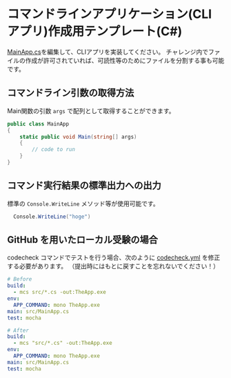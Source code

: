 # コマンドラインアプリケーション(CLI アプリ)作成用テンプレート(C#)

[MainApp.cs](src/MainApp.cs)を編集して、CLIアプリを実装してください。
チャレンジ内でファイルの作成が許可されていれば、可読性等のためにファイルを分割する事も可能です。

## コマンドライン引数の取得方法
Main関数の引数 `args` で配列として取得することができます。

```cs
public class MainApp
{
    static public void Main(string[] args)
    {
        // code to run
    }
}
```

## コマンド実行結果の標準出力への出力
標準の `Console.WriteLine` メソッド等が使用可能です。

```cs
  Console.WriteLine("hoge")
```

## GitHub を用いたローカル受験の場合
codecheck コマンドでテストを行う場合、次のように [codecheck.yml](codecheck.yml) を修正する必要があります。
（提出時にはもとに戻すことを忘れないでください！）

```yaml
# Before
build:
  - mcs src/*.cs -out:TheApp.exe
env:
  APP_COMMAND: mono TheApp.exe
main: src/MainApp.cs
test: mocha
```

```yaml
# After
build:
  - mcs "src/*.cs" -out:TheApp.exe
env:
  APP_COMMAND: mono TheApp.exe
main: src/MainApp.cs
test: mocha
```
